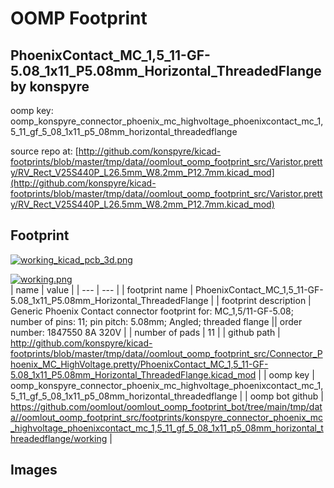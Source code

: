 # OOMP Footprint  
## PhoenixContact_MC_1,5_11-GF-5.08_1x11_P5.08mm_Horizontal_ThreadedFlange  by konspyre  
  
oomp key: oomp_konspyre_connector_phoenix_mc_highvoltage_phoenixcontact_mc_1,5_11_gf_5_08_1x11_p5_08mm_horizontal_threadedflange  
  
source repo at: [http://github.com/konspyre/kicad-footprints/blob/master/tmp/data//oomlout_oomp_footprint_src/Varistor.pretty/RV_Rect_V25S440P_L26.5mm_W8.2mm_P12.7mm.kicad_mod](http://github.com/konspyre/kicad-footprints/blob/master/tmp/data//oomlout_oomp_footprint_src/Varistor.pretty/RV_Rect_V25S440P_L26.5mm_W8.2mm_P12.7mm.kicad_mod)  
## Footprint  
  
[![working_kicad_pcb_3d.png](working_kicad_pcb_3d_600.png)](working_kicad_pcb_3d.png)  
  
[![working.png](working_600.png)](working.png)  
| name | value | 
| --- | --- | 
| footprint name | PhoenixContact_MC_1,5_11-GF-5.08_1x11_P5.08mm_Horizontal_ThreadedFlange | 
| footprint description | Generic Phoenix Contact connector footprint for: MC_1,5/11-GF-5.08; number of pins: 11; pin pitch: 5.08mm; Angled; threaded flange || order number: 1847550 8A 320V | 
| number of pads | 11 | 
| github path | http://github.com/konspyre/kicad-footprints/blob/master/tmp/data//oomlout_oomp_footprint_src/Connector_Phoenix_MC_HighVoltage.pretty/PhoenixContact_MC_1,5_11-GF-5.08_1x11_P5.08mm_Horizontal_ThreadedFlange.kicad_mod | 
| oomp key | oomp_konspyre_connector_phoenix_mc_highvoltage_phoenixcontact_mc_1,5_11_gf_5_08_1x11_p5_08mm_horizontal_threadedflange | 
| oomp bot github | https://github.com/oomlout/oomlout_oomp_footprint_bot/tree/main/tmp/data//oomlout_oomp_footprint_src/footprints/konspyre_connector_phoenix_mc_highvoltage_phoenixcontact_mc_1,5_11_gf_5_08_1x11_p5_08mm_horizontal_threadedflange/working | 
## Images  
